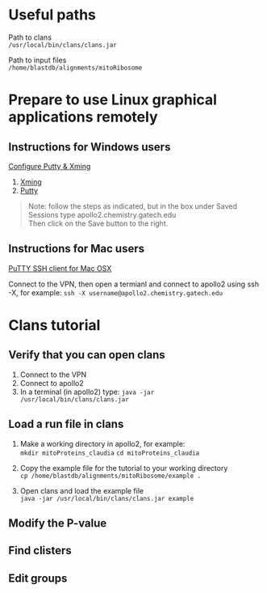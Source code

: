# Useful paths 

Path to clans  
`/usr/local/bin/clans/clans.jar`

Path to input files  
`/home/blastdb/alignments/mitoRibosome`

# Prepare to use Linux graphical applications remotely

## Instructions for Windows users

[Configure Putty & Xming](https://laptops.eng.uci.edu/engineering-software/using-linux/how-to-configure-putty-xming-on-your-laptop)
1. [Xming](https://laptops.eng.uci.edu/engineering-software/using-linux/how-to-configure-putty-xming-on-your-laptop#h.vz90u7d6s3fh)
2. [Putty](https://laptops.eng.uci.edu/engineering-software/using-linux/how-to-configure-putty-xming-on-your-laptop#h.zfa31svy3pm5)
> Note: follow the steps as indicated, but in the box under Saved Sessions type apollo2.chemistry.gatech.edu  
> Then click on the Save button to the right. 


## Instructions for Mac users

[PuTTY SSH client for Mac OSX](https://www.ssh.com/academy/ssh/putty/mac)


Connect to the VPN, then open a termianl and connect to apollo2 using ssh -X, for example:
`ssh -X username@apollo2.chemistry.gatech.edu`


# Clans tutorial

## Verify that you can open clans
1. Connect to the VPN
2. Connect to apollo2
3. In a terminal (in apollo2) type:
`java -jar /usr/local/bin/clans/clans.jar`

## Load a run file in clans
1. Make a working directory in apollo2, for example:  
`mkdir mitoProteins_claudia`
`cd mitoProteins_claudia`

2. Copy the example file for the tutorial to your working directory  
`cp /home/blastdb/alignments/mitoRibosome/example .`

3. Open clans and load the example file  
`java -jar /usr/local/bin/clans/clans.jar example`

## Modify the P-value 

## Find clisters

## Edit groups

